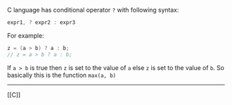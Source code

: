 C language has conditional operator `?` with following syntax:

```c
expr1, ? expr2 : expr3
```

For example:

```c
z = (a > b) ? a : b;
// z = a > b ? a : b;
```

If `a > b` is true then `z` is set to the value of `a` else `z` is set to the value of `b`. So basically this is the function `max(a, b)`

---
[[C]]